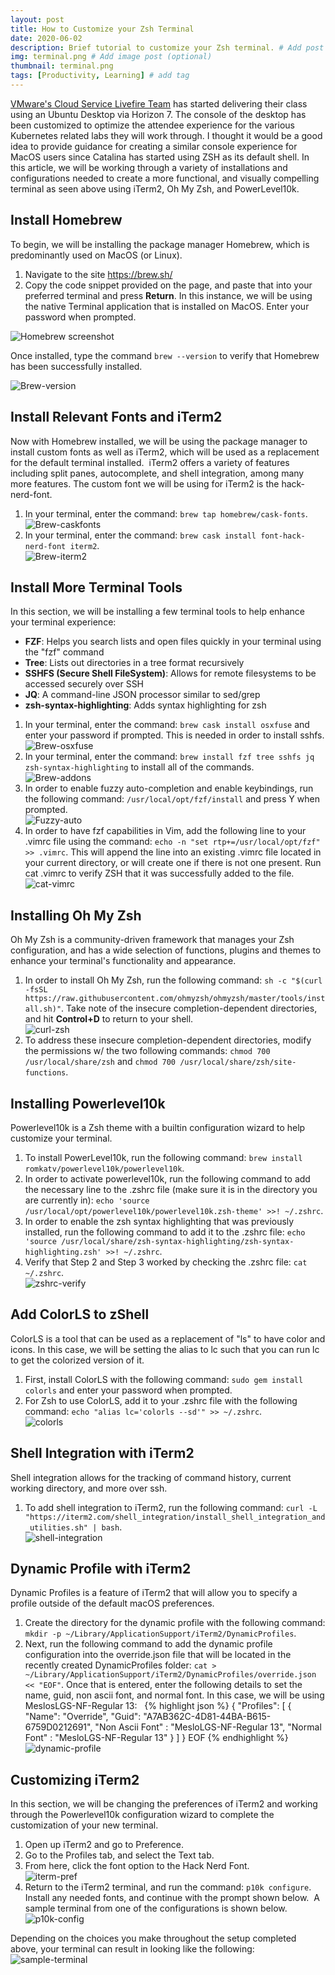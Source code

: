 ```yaml
---
layout: post
title: How to Customize your Zsh Terminal
date: 2020-06-02
description: Brief tutorial to customize your Zsh terminal. # Add post description (optional)
img: terminal.png # Add image post (optional)
thumbnail: terminal.png
tags: [Productivity, Learning] # add tag
---
```

[VMware's Cloud Service Livefire Team](https://www.livefire.solutions) has started delivering their class using an Ubuntu Desktop via Horizon 7. The console of the desktop has been customized to optimize the attendee experience for the various Kubernetes related labs they will work through. I thought it would be a good idea to provide guidance for creating a similar console experience for MacOS users since Catalina has started using ZSH as its default shell.
In this article, we will be working through a variety of installations and configurations needed to create a more functional, and visually compelling terminal as seen above using iTerm2, Oh My Zsh, and PowerLevel10k.

## Install Homebrew
To begin, we will be installing the package manager Homebrew, which is predominantly used on MacOS (or Linux).

1. Navigate to the site https://brew.sh/
2. Copy the code snippet provided on the page, and paste that into your preferred terminal and press **Return**. In this instance, we will be using the native Terminal application that is installed on MacOS. Enter your password when prompted.

![Homebrew screenshot]({{site.baseurl}}/assets/img/homebrew.png)

Once installed, type the command `brew --version` to verify that Homebrew has been successfully installed.

![Brew-version]({{site.baseurl}}/assets/img/brew-version.png)

## Install Relevant Fonts and iTerm2
Now with Homebrew installed, we will be using the package manager to install custom fonts as well as iTerm2, which will be used as a replacement for the default terminal installed.  iTerm2 offers a variety of features including split panes, autocomplete, and shell integration, among many more features. The custom font we will be using for iTerm2 is the hack-nerd-font.

1. In your terminal, enter the command: `brew tap homebrew/cask-fonts`.  
![Brew-caskfonts]({{site.baseurl}}/assets/img/brew-caskfonts.png)  
2. In your terminal, enter the command: `brew cask install font-hack-nerd-font iterm2`.  
![Brew-iterm2]({{site.baseurl}}/assets/img/brew-iterm2.png)  

## Install More Terminal Tools
In this section, we will be installing a few terminal tools to help enhance your terminal experience:

- **FZF**:  Helps you search lists and open files quickly in your terminal using the "fzf" command
- **Tree**: Lists out directories in a tree format recursively
- **SSHFS (Secure Shell FileSystem)**: Allows for remote filesystems to be accessed securely over SSH
- **JQ**: A command-line JSON processor similar to sed/grep
- **zsh-syntax-highlighting**: Adds syntax highlighting for zsh

1. In your terminal, enter the command: `brew cask install osxfuse` and enter your password if prompted. This is needed in order to install sshfs.  
![Brew-osxfuse]({{site.baseurl}}/assets/img/brew-osxfuse.png)  
2. In your terminal, enter the command: `brew install fzf tree sshfs jq zsh-syntax-highlighting` to install all of the commands.  
![Brew-addons]({{site.baseurl}}/assets/img/brew-addons.png)  
3. In order to enable fuzzy auto-completion and enable keybindings, run the following command: `/usr/local/opt/fzf/install` and press Y when prompted.  
![Fuzzy-auto]({{site.baseurl}}/assets/img/fuzzy-auto.png)  
4. In order to have fzf capabilities in Vim, add the following line to your .vimrc file using the command: `echo -n "set rtp+=/usr/local/opt/fzf" >> .vimrc`.  This will append the line into an existing .vimrc file located in your current directory, or will create one if there is not one present. Run cat .vimrc to verify ZSH that it was successfully added to the file.  
![cat-vimrc]({{site.baseurl}}/assets/img/cat-vimrc.png)  

## Installing Oh My Zsh
Oh My Zsh is a community-driven framework that manages your Zsh configuration, and has a wide selection of functions, plugins and themes to enhance your terminal's functionality and appearance.

1. In order to install Oh My Zsh, run the following command: `sh -c "$(curl -fsSL https://raw.githubusercontent.com/ohmyzsh/ohmyzsh/master/tools/install.sh)"`. Take note of the insecure completion-dependent directories, and hit **Control+D** to return to your shell.  
![curl-zsh]({{site.baseurl}}/assets/img/curl-zsh.png)  
2. To address these insecure completion-dependent directories, modify the permissions w/ the two following commands: `chmod 700 /usr/local/share/zsh` and `chmod 700 /usr/local/share/zsh/site-functions`.

## Installing Powerlevel10k
Powerlevel10k is a Zsh theme with a builtin configuration wizard to help customize your terminal.

1. To install PowerLevel10k, run the following command: `brew install romkatv/powerlevel10k/powerlevel10k`.
2. In order to activate powerlevel10k, run the following command to add the necessary line to the .zshrc file (make sure it is in the directory you are currently in): `echo 'source /usr/local/opt/powerlevel10k/powerlevel10k.zsh-theme' >>! ~/.zshrc`.
3. In order to enable the zsh syntax highlighting that was previously installed, run the following command to add it to the .zshrc file: `echo 'source /usr/local/share/zsh-syntax-highlighting/zsh-syntax-highlighting.zsh' >>! ~/.zshrc`.
4. Verify that Step 2 and Step 3 worked by checking the .zshrc file: `cat ~/.zshrc`.  
![zshrc-verify]({{site.baseurl}}/assets/img/zshrc-verify.png)  

## Add ColorLS to zShell
ColorLS is a tool that can be used as a replacement of "ls" to have color and icons. In this case, we will be setting the alias to lc such that you can run lc to get the colorized version of it.

1. First, install ColorLS with the following command: `sudo gem install colorls` and enter your password when prompted.
2. For Zsh to use ColorLS, add it to your .zshrc file with the following command: `echo "alias lc='colorls --sd'" >> ~/.zshrc`.  
![colorls]({{site.baseurl}}/assets/img/colorls.png)  

## Shell Integration with iTerm2
Shell integration allows for the tracking of command history, current working directory, and more over ssh.

1.	To add shell integration to iTerm2, run the following command: `curl -L "https://iterm2.com/shell_integration/install_shell_integration_and_utilities.sh" | bash`.  
![shell-integration]({{site.baseurl}}/assets/img/shell-integration.png)  

## Dynamic Profile with iTerm2
Dynamic Profiles is a feature of iTerm2 that will allow you to specify a profile outside of the default macOS preferences.

1. Create the directory for the dynamic profile with the following command: `mkdir -p ~/Library/ApplicationSupport/iTerm2/DynamicProfiles`.
2. Next, run the following command to add the dynamic profile configuration into the override.json file that will be located in the recently created DynamicProfiles folder: `cat > ~/Library/ApplicationSupport/iTerm2/DynamicProfiles/override.json << "EOF"`. Once that is entered, enter the following details to set the name, guid, non ascii font, and normal font. In this case, we will be using MeslosLGS-NF-Regular 13:  
{% highlight json %}
{
 "Profiles": [
 {
 "Name": "Override",
 "Guid": "A7AB362C-4D81-44BA-B615-6759D0212691",
 "Non Ascii Font" : "MesloLGS-NF-Regular 13",
 "Normal Font" : "MesloLGS-NF-Regular 13"
 }
 ]
}
EOF
{% endhighlight %}  
![dynamic-profile]({{site.baseurl}}/assets/img/dynamic-profile.png)  

## Customizing iTerm2
In this section, we will be changing the preferences of iTerm2 and working through the Powerlevel10k configuration wizard to complete the customization of your new terminal.

1. Open up iTerm2 and go to Preference.
2. Go to the Profiles tab, and select the Text tab.
3. From here, click the font option to the Hack Nerd Font.  
![iterm-pref]({{site.baseurl}}/assets/img/iterm-pref.png)  
4. Return to the iTerm2 terminal, and run the command: `p10k configure`. Install any needed fonts, and continue with the prompt shown below.  A sample terminal from one of the configurations is shown below.  
![p10k-config]({{site.baseurl}}/assets/img/p10k-config.png)  

Depending on the choices you make throughout the setup completed above, your terminal can result in looking like the following:  
![sample-terminal]({{site.baseurl}}/assets/img/sample-terminal.png)  
